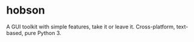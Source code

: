 # hobson
A GUI toolkit with simple features, take it or leave it. Cross-platform, text-based, pure Python 3.
